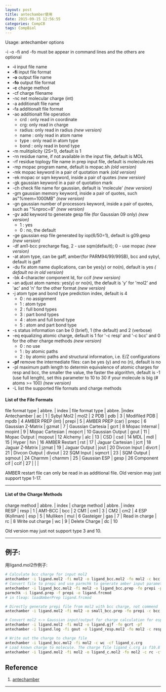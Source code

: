 ```yaml
---
layout: post
title: antechamber使用
date: 2015-09-15 12:56:55
categories: CompCB
tags: CompBiol
---
```


Usage: antechamber options

-i -o -fi and -fo must be appear in command lines and the others are optional

- **-i**   input file name
- **-fi**  input file format
- **-o**  output file name
- **-fo**  output file format
- **-c**  charge method
- -cf  charge filename
- -nc  net molecular charge (int)
- -a   additionalt file name
- -fa  additionalt file format
- -ao  additionalt file operation
    - crd : only read in coordinate
    - crg: only read in charge
    - radius: only read in radius *(new version)*
    - name  : only read in atom name
    - type  : only read in atom type
    - bond  : only read in bond type 
- -m   mulitiplicity (2S+1), default is 1
- -rn  residue name, if not available in the input file, default is MOL
- -rf  residue toplogy file name in prep input file, default is molecule.res
- -mp  mopac program name, default is mopac.sh *(old version)*
- -mk  mopac keyword in a pair of quotation mark *(old version)*
- -ek  mopac or sqm keyword, inside a pair of quotes *(new version)*
- -gk  gaussian keyword in a pair of quotation mark
- -ch  check file name for gaussian, default is 'molecule' *(new version)*
- -gm  gaussian memory keyword, inside a pair of quotes, such as"%mem=1000MB" *(new version)*
- -gn  gaussian number of processors keyword, inside a pair of quotes, such as "%nproc=8" *(new version)*
- -gv  add keyword to generate gesp file (for Gaussian 09 only) *(new version)*
	- 1    : yes
	- 0    : no, the default
- -ge  gaussian esp file generated by iop(6/50=1), default is g09.gesp *(new version)*
- -df  am1-bcc precharge flag, 2 - use sqm(default); 0 - use mopac *(new version)*
- -at  atom type, can be gaff, amber(for PARM94/99/99SB), bcc and sybyl, default is gaff
- -du  fix atom name duplications, can be yes(y) or no(n), default is yes *( default no in old version)*
- -bk  4-character component Id, for ccif *(new version)*
- -an  adjust atom names: yes(y) or no(n), the default is 'y' for 'mol2' and 'ac' and 'n' for the other format *(new version)*
- -j   atom type and bond type prediction index, default is 4 
    - 0    : no assignment
    - 1    : atom type 
    - 2    : full  bond types 
    - 3    : part  bond types 
    - 4    : atom and full bond type 
    - 5    : atom and part bond type 
- -s   status information can be 0 (brief), 1 (the default) and 2 (verbose)
- -eq  equalizing atomic charge, default is 1 for '-c resp' and '-c bcc' and 0 for the other charge methods *(new version)*
	- 0    : no use
	- 1    : by atomic paths 
	- 2    : by atomic paths and structural information, i.e. E/Z configurations
- **-pf**  remove the intermediate files: can be yes (y) and no (n), default is no
- -pl  maximum path length to determin equivalence of atomic charges for resp and bcc, the smaller the value, the faster the algorithm, default is -1 (use full length), set this parameter to 10 to 30 if your molecule is big (# atoms >= 100) *(new version)*
- -L	list the supported file formats and charge methods

#### List of the File Formats  

file format type  | abbre.  | index | file format type  | abbre.   |index
Antechamber       |  ac     |    1  | Sybyl Mol2        |   mol2   |   2 
PDB               |  pdb    |    3  | Modifiled PDB     |   mpdb   |   4 
AMBER PREP (int)  |  prepi  |    5  | AMBER PREP (car)  |   prepc  |   6 
Gaussian Z-Matrix |  gzmat  |    7  | Gaussian Cartesia |   gcrt   |   8 
Mopac Internal    |  mopint |    9  | Mopac Cartesian   |   mopcrt |  10 
Gaussian Output   |  gout   |   11  | Mopac Output      |   mopout |  12 
Alchemy           |  alc    |   13  | CSD               |   csd    |  14 
MDL               |  mdl    |   15  | Hyper             |   hin    |  16 
AMBER Restart     |  rst    |   17  | Jaguar Cartesian  |   jcrt   |  18 
Jaguar Z-Matrix   | jzmat   |   19  | Jaguar Output     |   jout   |  20
Divcon Input      | divcrt  |   21  | Divcon Output     |   divout |  22
SQM Input         | sqmcrt  |   23  | SQM Output        |   sqmout |  24
Charmm            | charmm  |   25  | Gaussian ESP      |   gesp   |  26
Component cif     | ccif    |   27  |                   |          |   

AMBER restart file can only be read in as additional file. Old version may just support type 1-17.

--------------------------------------------------------------

#### List of the Charge Methods  

charge method    | abbre. | index | charge method   | abbre. | index  
RESP             |  resp  |   1   |  AM1-BCC        |   bcc  |    2
CM1              |  cm1   |   3   |  CM2            |   cm2  |    4
ESP (Kollman)    |  esp   |   5   |  Mulliken       |   mul  |    6
Gasteiger        |  gas   |   7   |  Read in charge |   rc   |    8
Write out charge |  wc    |   9   |  Delete Charge  |   dc   |   10

Old version may just not support type 3 and 10.

----------------------------------------------------------------

## 例子:
用ligand.mol2作例子:

~~~bash
# Calculate bcc charge for input mol2
antechamber -i ligand.mol2 -fi mol2 -o ligand_bcc.mol2 -fo mol2 -c bcc -pf
# Convert file to prepi and use parmchk to generate amber input parameter
antechamber -i ligand_bcc.mol2 -fi mol2 -o ligand_bcc.prep -fo prepi -pf
parmchk -i ligand.prep -f prepi -o ligand.frcmod
# in tleap: loadAmberPrep ligand.frcmod

# Directly generate prepi file from mol2 with bcc charge, not commend
antechamber -i ligand.mol2 -fi mol2 -o small_bcc.prep -fo prepi -c bcc -pf

# Convert mol2 <-> Gaussian input/output for charge calculation for esp/resp
antechamber -i ligand.mol2 -fi mol2 -o ligand.gjf -fo gcrt -pf
antechamber -i ligand.log -fi gout -o ligand_resp.mol2 -fo mol2 -c resp -pf

# Write out the charge to charge file
antechamber -i ligand_bcc.mol2 -fi mol2 -c wc -cf ligand_c.crg
# Load known charge to molecule. The charge file ligand_c.crg is f10.8  8charge/per line
antechamber -i ligand.mol2 -fi mol2 -o ligand_c.mol2 -fo mol2 -c rc -cf ligand_c.crg

~~~

## Reference

1. [antechamber](http://ambermd.org/antechamber/ac.html#antechamber)

------
